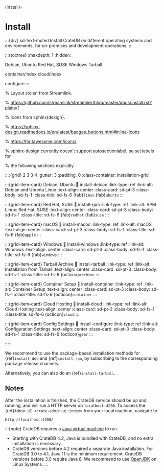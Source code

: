 (install)=

# Install

:::{div} sd-text-muted
Install CrateDB on different operating systems and environments,
for on-premises and development operations.
:::

:::{toctree}
:maxdepth: 1
:hidden:

Debian, Ubuntu <debian-ubuntu>
Red Hat, SUSE <redhat>
Windows <windows>
Tarball <tarball>

container/index
cloud/index

configure
:::

% Layout stolen from Streamlink.

% https://github.com/streamlink/streamlink/blob/master/docs/install.rst?plain=1

% Icons from sphinx{design}.

% https://sphinx-design.readthedocs.io/en/latest/badges_buttons.html#inline-icons

% https://fontawesome.com/icons/

% sphinx-design currently doesn't support autosectionlabel, so set labels for

% the following sections explicitly

::::{grid} 2 3 3 4
:gutter: 3
:padding: 0
:class-container: installation-grid

:::{grid-item-card} Debian, Ubuntu
:link: install-debian
:link-type: ref
:link-alt: Debian and Ubuntu Linux
:text-align: center
:class-card: sd-pt-3
:class-body: sd-fs-1
:class-title: sd-fs-6
{fab}`linux`
{fab}`ubuntu`
:::

:::{grid-item-card} Red Hat, SUSE
:link: install-rpm
:link-type: ref
:link-alt: RPM Linux: Red Hat, SUSE
:text-align: center
:class-card: sd-pt-3
:class-body: sd-fs-1
:class-title: sd-fs-6
{fab}`redhat`
{fab}`suse`
:::

:::{grid-item-card} macOS
:link: install-macos
:link-type: ref
:link-alt: macOS
:text-align: center
:class-card: sd-pt-3
:class-body: sd-fs-1
:class-title: sd-fs-6
{fab}`apple`
:::

:::{grid-item-card} Windows
:link: install-windows
:link-type: ref
:link-alt: Windows
:text-align: center
:class-card: sd-pt-3
:class-body: sd-fs-1
:class-title: sd-fs-6
{fab}`windows`
:::

:::{grid-item-card} Tarball Archive
:link: install-tarball
:link-type: ref
:link-alt: Installation from Tarball
:text-align: center
:class-card: sd-pt-3
:class-body: sd-fs-1
:class-title: sd-fs-6
{octicon}`archive`
:::

:::{grid-item-card} Container Setup
:link: install-container
:link-type: ref
:link-alt: Container Setup
:text-align: center
:class-card: sd-pt-3
:class-body: sd-fs-1
:class-title: sd-fs-6
{octicon}`container`
:::

:::{grid-item-card} Cloud Hosting
:link: install-cloud
:link-type: ref
:link-alt: Cloud Hosting
:text-align: center
:class-card: sd-pt-3
:class-body: sd-fs-1
:class-title: sd-fs-6
{octicon}`cloud`
:::

:::{grid-item-card} Config Settings
:link: install-configure
:link-type: ref
:link-alt: Configuration Settings
:text-align: center
:class-card: sd-pt-3
:class-body: sd-fs-1
:class-title: sd-fs-6
{octicon}`gear`
:::

::::

We recommend to use the package-based installation methods for {ref}`install-deb` and
{ref}`install-rpm`, by subscribing to the corresponding package release channels.

Alternatively, you can also do an {ref}`install-tarball`.

## Notes

After the installation is finished, the CrateDB service should be up and
running, and will run a HTTP server on `localhost:4200`. To access the
{ref}`Admin UI <crate-admin-ui:index>` from your local machine, navigate
to:

```
http://localhost:4200/
```

:::{note}
CrateDB requires a [Java virtual machine] to run.

- Starting with CrateDB 4.2, Java is bundled with CrateDB, and no extra
  installation is necessary.
- CrateDB versions before 4.2 required a separate Java installation. For
  CrateDB 3.0 to 4.1, Java 11 is the minimum requirement. CrateDB versions
  before 3.0 require Java 8. We recommend to use [OpenJDK] on Linux Systems.
:::

[java virtual machine]: https://en.wikipedia.org/wiki/Java_virtual_machine
[openjdk]: https://openjdk.java.net/projects/jdk/
[other releases of cratedb]: https://cdn.crate.io/downloads/releases/

